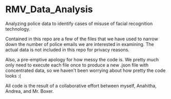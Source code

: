 # RMV_Data_Analysis
Analyzing police data to identify cases of misuse of facial recognition technology.

Contained in this repo are a few of the files that we have used to narrow down the number of police emails we are interested in examining. The actual data is not included in this repo for privacy reasons.

Also, a pre-emptive apology for how messy the code is. We pretty much only need to execute each file once to produce a new .json file with concentrated data, so we haven't been worrying about how pretty the code looks :(

All code is the result of a collaborative effort between myself, Anahitha, Andrea, and Mr. Boxer.
